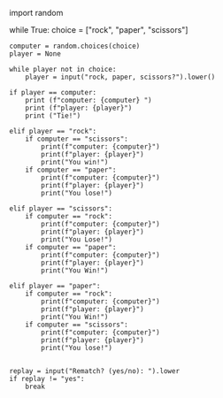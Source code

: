 import random

while True:
    choice = ["rock", "paper", "scissors"]

    computer = random.choices(choice)
    player = None

    while player not in choice:
        player = input("rock, paper, scissors?").lower()

    if player == computer:
        print (f"computer: {computer} ")
        print (f"player: {player}")
        print ("Tie!")

    elif player == "rock":
        if computer == "scissors":
            print(f"computer: {computer}")
            print(f"player: {player}")
            print("You win!")
        if computer == "paper":
            print(f"computer: {computer}")
            print(f"player: {player}")
            print("You lose!")

    elif player == "scissors":
        if computer == "rock":
            print(f"computer: {computer}")
            print(f"player: {player}")
            print("You Lose!")
        if computer == "paper":
            print(f"computer: {computer}")
            print(f"player: {player}")
            print("You Win!")

    elif player == "paper":
        if computer == "rock":
            print(f"computer: {computer}")
            print(f"player: {player}")
            print("You Win!")
        if computer == "scissors":
            print(f"computer: {computer}")
            print(f"player: {player}")
            print("You lose!")


    replay = input("Rematch? (yes/no): ").lower
    if replay != "yes":
        break





